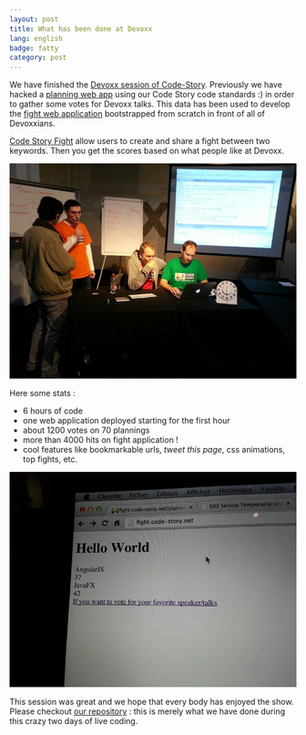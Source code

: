 ```yaml
---
layout: post
title: What has been done at Devoxx
lang: english
badge: fatty
category: post
---
```


We have finished the [Devoxx session of Code-Story](http://devoxx.com/display/DV12/Code+Story). Previously we have
hacked a [planning web app](http://planning.code-story.net) using our Code Story code standards :) in order to gather
some votes for Devoxx talks. This data has been used to develop the [fight web application](http://fight.code-story.net)
bootstrapped from scratch in front of all of Devoxxians.

[Code Story Fight](http://fight.code-story.net) allow users to create and share a fight between two keywords. Then you
get the scores based on what people like at Devoxx.

![One session](/images/fight-session.jpg)

Here some stats :
 - 6 hours of code
 - one web application deployed starting for the first hour
 - about 1200 votes on 70 plannings
 - more than 4000 hits on fight application !
 - cool features like bookmarkable urls, *tweet this page*, css animations, top fights, etc.

![First version of our application](/images/fight-firstversion.jpg)

This session was great and we hope that every body has enjoyed the show. Please checkout
[our repository](https://github.com/CodeStory/code-story-fight) : this is merely what we have done during this crazy two
days of live coding.